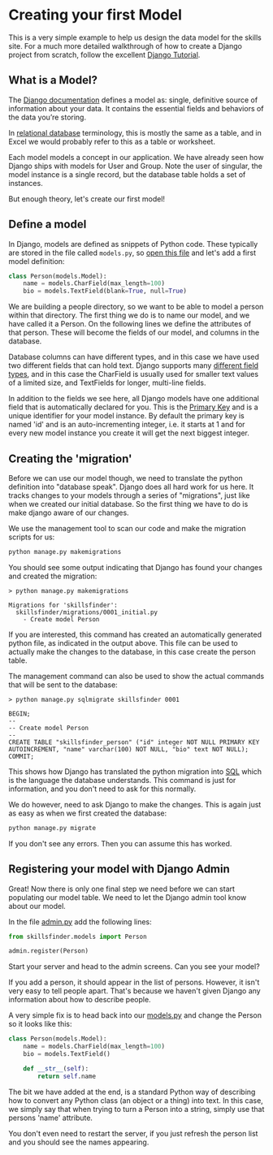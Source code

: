 # Creating your first Model

This is a very simple example to help us design the data model for the skills site. For a much more detailed 
walkthrough of how to create a Django project from scratch, follow the excellent [Django 
Tutorial](https://docs.djangoproject.com/en/3.1/intro/tutorial01/).

## What is a Model?

The [Django documentation](https://docs.djangoproject.com/en/3.1/topics/db/models/) defines a model as: single, 
definitive source of information about your data. It contains the essential fields and behaviors of the data you’re 
storing.

In [relational database](https://en.wikipedia.org/wiki/Relational_model) terminology, this is mostly the same as a 
table, and in Excel we would probably refer to this as a table or worksheet. 

Each model models a concept in our application. We have already seen how Django ships with models for User and Group. 
Note the user of singular, the model instance is a single record, but the database table holds a set of instances.

But enough theory, let's create our first model!

## Define a model

In Django, models are defined as snippets of Python code. These typically are stored in the file called `models.py`, 
so [open this file](../../skillsfinder/models.py) and let's add a first model definition:

```python
class Person(models.Model):
    name = models.CharField(max_length=100)
    bio = models.TextField(blank=True, null=True)
```

We are building a people directory, so we want to be able to model a person within that directory. The first thing
we do is to name our model, and we have called it a Person. On the following lines we define the attributes of that
person. These will become the fields of our model, and columns in the database. 

Database columns can have different types, and in this case we have used two different fields that can hold text. Django
supports many [different field types](https://docs.djangoproject.com/en/3.1/ref/models/fields/#field-types), and in this
case the CharField is usually used for smaller text values of a limited size, and TextFields for longer, multi-line
fields. 

In addition to the fields we see here, all Django models have one additional field that is automatically declared for 
you. This is the [Primary Key](https://en.wikipedia.org/wiki/Primary_key) and is a unique identifier for your model 
instance. By default the primary key is named 'id' and is an auto-incrementing integer, i.e. it starts at 1 and 
for every new model instance you create it will get the next biggest integer.

## Creating the 'migration'

Before we can use our model though, we need to translate the python definition into "database speak". Django does all 
hard work for us here. It tracks changes to your models through a series of "migrations", just like when we created 
our initial database. So the first thing we have to do is make django aware of our changes.

We use the management tool to scan our code and make the migration scripts for us:

```python
python manage.py makemigrations    
```

You should see some output indicating that Django has found your changes and created the 
migration:

```
> python manage.py makemigrations

Migrations for 'skillsfinder':
  skillsfinder/migrations/0001_initial.py
    - Create model Person

```
If you are interested, this command has created an automatically generated python file, 
as indicated in the output above. This file can be used to actually make the changes
to the database, in this case create the person table.

The management command can also be used to show the actual commands that will be sent to
the database:

```
> python manage.py sqlmigrate skillsfinder 0001

BEGIN;
--
-- Create model Person
--
CREATE TABLE "skillsfinder_person" ("id" integer NOT NULL PRIMARY KEY AUTOINCREMENT, "name" varchar(100) NOT NULL, "bio" text NOT NULL);
COMMIT;
```

This shows how Django has translated the python migration into [SQL](https://www.w3schools.com/sql/) which is the 
language the database understands. This command is just for information, and you don't need to ask for this normally. 

We do however, need to ask Django to make the changes. This is again just as easy as when we first created the
database: 

```python
python manage.py migrate 
```

If you don't see any errors. Then you can assume this has worked. 

## Registering your model with Django Admin
Great! Now there is only one final step we need before we can start populating our model table. We need to let the 
Django admin tool know about our model.

In the file [admin.py](../../skillsfinder/admin.py) add the following lines:

```python
from skillsfinder.models import Person

admin.register(Person)
```
Start your server and head to the admin screens. Can you see your model? 

If you add a person, it should appear in the list of persons. However, it isn't very
easy to tell people apart. That's because we haven't given Django any information about how to
describe people. 

A very simple fix is to head back into our [models.py](../../skillsfinder/models.py) and change
the Person so it looks like this:

```python
class Person(models.Model):
    name = models.CharField(max_length=100)
    bio = models.TextField()

    def __str__(self):
        return self.name
```

The bit we have added at the end, is a standard Python way of describing how to convert any Python class (an object or 
a thing) into text. In this case, we simply say that when trying to turn a Person into a string, 
simply use that persons 'name' attribute. 

You don't even need to restart the server, if you just refresh the person list and you should see the names appearing.